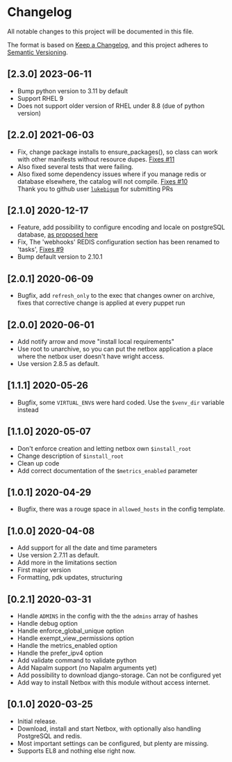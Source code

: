 # Changelog

All notable changes to this project will be documented in this file.

The format is based on [Keep a Changelog](https://keepachangelog.com/en/1.0.0/),
and this project adheres to [Semantic Versioning](https://semver.org/spec/v2.0.0.html).

## [2.3.0] 2023-06-11
* Bump python version to 3.11 by default
* Support RHEL 9
* Does not support older version of RHEL under 8.8 (due of python version)

## [2.2.0] 2021-06-03
* Fix, change package installs to ensure_packages(), so class can work with other manifests without resource dupes. [Fixes #11](https://github.com/anderssh/ash-netbox/issues/11)
* Also fixed several tests that were failing.
* Also fixed some dependency issues where if you manage redis or database elsewhere, the catalog will not compile. [Fixes #10](https://github.com/anderssh/ash-netbox/issues/10)   
Thank you to github user [```lukebigum```](https://github.com/lukebigum) for submitting PRs

## [2.1.0] 2020-12-17
* Feature, add possibility to configure encoding and locale on postgreSQL database, [as proposed here](https://github.com/anderssh/ash-netbox/issues/8)
* Fix, The 'webhooks' REDIS configuration section has been renamed to 'tasks', [Fixes #9](https://github.com/anderssh/ash-netbox/issues/9)
* Bump default version to 2.10.1

## [2.0.1] 2020-06-09
* Bugfix, add `refresh_only` to the exec that changes owner on archive, fixes that corrective change is applied at every puppet run

## [2.0.0] 2020-06-01
* Add notify arrow and move "install local requirements"
* Use root to unarchive, so you can put the netbox application a place where the netbox user doesn't have wright access.
* Use version 2.8.5 as default.

## [1.1.1] 2020-05-26
* Bugfix, some `VIRTUAL_ENV`s were hard coded. Use the `$venv_dir` variable instead

## [1.1.0] 2020-05-07

* Don't enforce creation and letting netbox own `$install_root`
* Change description of `$install_root`
* Clean up code
* Add correct documentation of the `$metrics_enabled` parameter

## [1.0.1] 2020-04-29

* Bugfix, there was a rouge space in `allowed_hosts` in the config template.

## [1.0.0] 2020-04-08

* Add support for all the date and time parameters
* Use version 2.7.11 as default. 
* Add more in the limitations section
* First major version
* Formatting, pdk updates, structuring


## [0.2.1] 2020-03-31

* Handle `ADMINS` in the config with the the `admins` array of hashes
* Handle debug option
* Handle enforce_global_unique option
* Handle exempt_view_permissions option
* Handle the metrics_enabled option
* Handle the prefer_ipv4 option
* Add validate command to validate python
* Add Napalm support (no Napalm arguments yet)
* Add possibility to download django-storage. Can not be configured yet
* Add way to install Netbox with this module without access internet.

## [0.1.0] 2020-03-25

* Initial release.
* Download, install and start Netbox, with optionally also handling PostgreSQL and redis.
* Most important settings can be configured, but plenty are missing.
* Supports EL8 and nothing else right now.